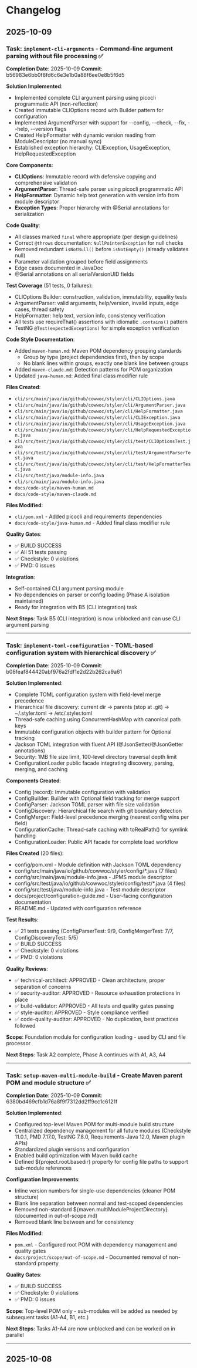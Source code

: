 # Changelog

## 2025-10-09

### Task: `implement-cli-arguments` - Command-line argument parsing without file processing ✅

**Completion Date**: 2025-10-09
**Commit**: b56983e6bb0f8fd6c6e3e1b0a88f6ee0e8b5f6d5

**Solution Implemented**:
- Implemented complete CLI argument parsing using picocli programmatic API (non-reflection)
- Created immutable CLIOptions record with Builder pattern for configuration
- Implemented ArgumentParser with support for --config, --check, --fix, --help, --version flags
- Created HelpFormatter with dynamic version reading from ModuleDescriptor (no manual sync)
- Established exception hierarchy: CLIException, UsageException, HelpRequestedException

**Core Components**:
- **CLIOptions**: Immutable record with defensive copying and comprehensive validation
- **ArgumentParser**: Thread-safe parser using picocli programmatic API
- **HelpFormatter**: Dynamic help text generation with version info from module descriptor
- **Exception Types**: Proper hierarchy with @Serial annotations for serialization

**Code Quality**:
- All classes marked `final` where appropriate (per design guidelines)
- Correct `@throws` documentation: `NullPointerException` for null checks
- Removed redundant `isNotNull()` before `isNotEmpty()` (already validates null)
- Parameter validation grouped before field assignments
- Edge cases documented in JavaDoc
- @Serial annotations on all serialVersionUID fields

**Test Coverage** (51 tests, 0 failures):
- CLIOptions Builder: construction, validation, immutability, equality tests
- ArgumentParser: valid arguments, help/version, invalid inputs, edge cases, thread safety
- HelpFormatter: help text, version info, consistency verification
- All tests use requireThat() assertions with idiomatic `.contains()` pattern
- TestNG `@Test(expectedExceptions)` for simple exception verification

**Code Style Documentation**:
- Added `maven-human.md`: Maven POM dependency grouping standards
  * Group by type (project dependencies first), then by scope
  * No blank lines within groups, exactly one blank line between groups
- Added `maven-claude.md`: Detection patterns for POM organization
- Updated `java-human.md`: Added final class modifier rule

**Files Created**:
- `cli/src/main/java/io/github/cowwoc/styler/cli/CLIOptions.java`
- `cli/src/main/java/io/github/cowwoc/styler/cli/ArgumentParser.java`
- `cli/src/main/java/io/github/cowwoc/styler/cli/HelpFormatter.java`
- `cli/src/main/java/io/github/cowwoc/styler/cli/CLIException.java`
- `cli/src/main/java/io/github/cowwoc/styler/cli/UsageException.java`
- `cli/src/main/java/io/github/cowwoc/styler/cli/HelpRequestedException.java`
- `cli/src/test/java/io/github/cowwoc/styler/cli/test/CLIOptionsTest.java`
- `cli/src/test/java/io/github/cowwoc/styler/cli/test/ArgumentParserTest.java`
- `cli/src/test/java/io/github/cowwoc/styler/cli/test/HelpFormatterTest.java`
- `cli/src/test/java/module-info.java`
- `cli/src/main/java/module-info.java`
- `docs/code-style/maven-human.md`
- `docs/code-style/maven-claude.md`

**Files Modified**:
- `cli/pom.xml` - Added picocli and requirements dependencies
- `docs/code-style/java-human.md` - Added final class modifier rule

**Quality Gates**:
- ✅ BUILD SUCCESS
- ✅ All 51 tests passing
- ✅ Checkstyle: 0 violations
- ✅ PMD: 0 issues

**Integration**:
- Self-contained CLI argument parsing module
- No dependencies on parser or config loading (Phase A isolation maintained)
- Ready for integration with B5 (CLI integration) task

**Next Steps**: Task B5 (CLI integration) is now unblocked and can use CLI argument parsing

---

### Task: `implement-toml-configuration` - TOML-based configuration system with hierarchical discovery ✅

**Completion Date**: 2025-10-09
**Commit**: b08feaf844420abf976a2fdf1e2d22b262ca9a61

**Solution Implemented**:
- Complete TOML configuration system with field-level merge precedence
- Hierarchical file discovery: current dir → parents (stop at .git) → ~/.styler.toml → /etc/.styler.toml
- Thread-safe caching using ConcurrentHashMap with canonical path keys
- Immutable configuration objects with builder pattern for Optional tracking
- Jackson TOML integration with fluent API (@JsonSetter/@JsonGetter annotations)
- Security: 1MB file size limit, 100-level directory traversal depth limit
- ConfigurationLoader public facade integrating discovery, parsing, merging, and caching

**Components Created**:
- Config (record): Immutable configuration with validation
- ConfigBuilder: Builder with Optional field tracking for merge support
- ConfigParser: Jackson TOML parser with file size validation
- ConfigDiscovery: Hierarchical file search with git boundary detection
- ConfigMerger: Field-level precedence merging (nearest config wins per field)
- ConfigurationCache: Thread-safe caching with toRealPath() for symlink handling
- ConfigurationLoader: Public API facade for complete load workflow

**Files Created** (20 files):
- config/pom.xml - Module definition with Jackson TOML dependency
- config/src/main/java/io/github/cowwoc/styler/config/*.java (7 files)
- config/src/main/java/module-info.java - JPMS module descriptor
- config/src/test/java/io/github/cowwoc/styler/config/test/*.java (4 files)
- config/src/test/java/module-info.java - Test module descriptor
- docs/project/configuration-guide.md - User-facing configuration documentation
- README.md - Updated with configuration reference

**Test Results**:
- ✅ 21 tests passing (ConfigParserTest: 9/9, ConfigMergerTest: 7/7, ConfigDiscoveryTest: 5/5)
- ✅ BUILD SUCCESS
- ✅ Checkstyle: 0 violations
- ✅ PMD: 0 violations

**Quality Reviews**:
- ✅ technical-architect: APPROVED - Clean architecture, proper separation of concerns
- ✅ security-auditor: APPROVED - Resource exhaustion protections in place
- ✅ build-validator: APPROVED - All tests and quality gates passing
- ✅ style-auditor: APPROVED - Style compliance verified
- ✅ code-quality-auditor: APPROVED - No duplication, best practices followed

**Scope**: Foundation module for configuration loading - used by CLI and file processor

**Next Steps**: Task A2 complete, Phase A continues with A1, A3, A4

---

### Task: `setup-maven-multi-module-build` - Create Maven parent POM and module structure ✅

**Completion Date**: 2025-10-09
**Commit**: 6380bd469cfb1d76a8f9f7312dd2ff9cc1c6121f

**Solution Implemented**:
- Configured top-level Maven POM for multi-module build structure
- Centralized dependency management for all future modules (Checkstyle 11.0.1, PMD 7.17.0, TestNG 7.8.0, Requirements-Java 12.0, Maven plugin APIs)
- Standardized plugin versions and configuration
- Enabled build optimization with Maven build cache
- Defined ${project.root.basedir} property for config file paths to support sub-module references

**Configuration Improvements**:
- Inline version numbers for single-use dependencies (cleaner POM structure)
- Blank line separation between normal and test-scoped dependencies
- Removed non-standard ${maven.multiModuleProjectDirectory} (documented in out-of-scope.md)
- Removed blank line between <modelVersion> and <groupId> for consistency

**Files Modified**:
- `pom.xml` - Configured root POM with dependency management and quality gates
- `docs/project/scope/out-of-scope.md` - Documented removal of non-standard property

**Quality Gates**:
- ✅ BUILD SUCCESS
- ✅ Checkstyle: 0 violations
- ✅ PMD: 0 issues

**Scope**: Top-level POM only - sub-modules will be added as needed by subsequent tasks (A1-A4, B1, etc.)

**Next Steps**: Tasks A1-A4 are now unblocked and can be worked on in parallel

---

## 2025-10-08
